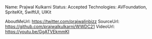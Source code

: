 Name: Prajwal Kulkarni
Status: Accepted
Technologies: AVFoundation, SpriteKit, SwiftUI, UIKit

AboutMeUrl: https://twitter.com/prajwalinbizz
SourceUrl: https://github.com/prajwalkulkarni/WWDC21
VideoUrl: https://youtu.be/GgATVEkmmKI

<!---
EXAMPLE
Name: John Appleseed
Status: Submitted <or> Winner <or> Distinguished <or> Rejected
Technologies: SwiftUI, RealityKit, CoreGraphic

AboutMeUrl: https://linkedin.com/in/johnappleseed
SourceUrl: https://github.com/johnappleseed/wwdc2025
VideoUrl: https://youtu.be/ABCDE123456
-->
